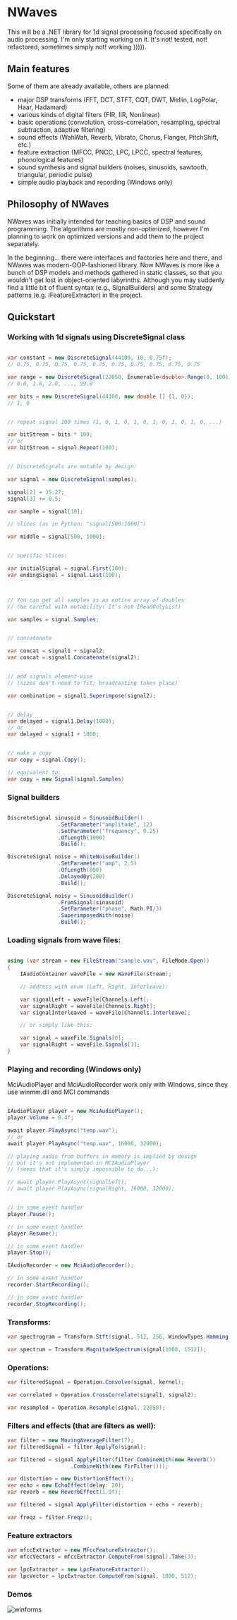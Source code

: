 # NWaves

This will be a .NET library for 1d signal processing focused specifically on audio processing.
I'm only starting working on it. It's not! tested, not! refactored, sometimes simply not! working ))))).

## Main features 

Some of them are already available, others are planned:

- major DSP transforms (FFT, DCT, STFT, CQT, DWT, Mellin, LogPolar, Haar, Hadamard)
- various kinds of digital filters (FIR, IIR, Nonlinear)
- basic operations (convolution, cross-correlation, resampling, spectral subtraction, adaptive filtering)
- sound effects (WahWah, Reverb, Vibrato, Chorus, Flanger, PitchShift, etc.)
- feature extraction (MFCC, PNCC, LPC, LPCC, spectral features, phonological features)
- sound synthesis and signal builders (noises, sinusoids, sawtooth, triangular, periodic pulse)
- simple audio playback and recording (Windows only)

## Philosophy of NWaves

NWaves was initially intended for teaching basics of DSP and sound programming. The algorithms are mostly non-optimized, however I'm planning to work on optimized versions and add them to the project separately.

In the beginning... there were interfaces and factories here and there, and NWaves was modern-OOP-fashioned library. Now NWaves is more like a bunch of DSP models and methods gathered in static classes, so that you wouldn't get lost in object-oriented labyrinths. Although you may suddenly find a little bit of fluent syntax (e.g., SignalBuilders) and some Strategy patterns (e.g. IFeatureExtractor) in the project.

## Quickstart

### Working with 1d signals using DiscreteSignal class

```C#

var constant = new DiscreteSignal(44100, 10, 0.75f);
// 0.75, 0.75, 0.75, 0.75, 0.75, 0.75, 0.75, 0.75, 0.75, 0.75

var range = new DiscreteSignal(22050, Enumerable<double>.Range(0, 100));
// 0.0, 1.0, 2.0, ..., 99.0

var bits = new DiscreteSignal(44100, new double [] {1, 0});
// 1, 0


// repeat signal 100 times (1, 0, 1, 0, 1, 0, 1, 0, 1, 0, 1, 0, ...)

var bitStream = bits * 100;
// or
var bitStream = signal.Repeat(100);


// DiscreteSignals are mutable by design:

var signal = new DiscreteSignal(samples);

signal[2] = 35.27;
signal[3] += 0.5;

var sample = signal[10];

// slices (as in Python: "signal[500:1000]")

var middle = signal[500, 1000];


// specific slices:

var initialSignal = signal.First(100);
var endingSignal = signal.Last(100);



// You can get all samples as an entire array of doubles
// (be careful with mutability! It's not IReadOnlyList)

var samples = signal.Samples;


// concatenate

var concat = signal1 + signal2;
var concat = signal1.Concatenate(signal2);


// add signals element-wise 
// (sizes don't need to fit; broadcasting takes place)

var combination = signal1.Superimpose(signal2);


// delay
var delayed = signal1.Delay(1000);
// or
var delayed = signal1 + 1000;


// make a copy
var copy = signal.Copy();

// equivalent to:
var copy = new Signal(signal.Samples)

```


### Signal builders

```C#

DiscreteSignal sinusoid = SinusoidBuilder()
				.SetParameter("amplitude", 12)
				.SetParameter("frequency", 0.25)
				.OfLength(1000)
				.Build();

DiscreteSignal noise = WhiteNoiseBuilder()
				.SetParameter("amp", 2.5)
				.OfLength(800)
				.DelayedBy(200)
				.Build();

DiscreteSignal noisy = SinusoidBuilder()
				.FromSignal(sinusoid)
				.SetParameter("phase", Math.PI/3)
				.SuperimposedWith(noise)
				.Build();

```


### Loading signals from wave files:

```C#

using (var stream = new FileStream("sample.wav", FileMode.Open))
{
    IAudioContainer waveFile = new WaveFile(stream);

	// address with enum (Left, Right, Interleave):

	var signalLeft = waveFile[Channels.Left];
	var signalRight = waveFile[Channels.Right];
	var signalInterleaved = waveFile[Channels.Interleave];

	// or simply like this:

	var signal = waveFile.Signals[0];
	var signalRight = waveFile.Signals[1];
}

```


### Playing and recording (Windows only)

MciAudioPlayer and MciAudioRecorder work only with Windows, since they use winmm.dll and MCI commands

```C#

IAudioPlayer player = new MciAudioPlayer();
player.Volume = 0.4f;

await player.PlayAsync("temp.wav");
// or
await player.PlayAsync("temp.wav", 16000, 32000);

// playing audio from buffers in memory is implied by design
// but it's not implemented in MCIAudioPlayer
// (seems that it's simply impossible to do...):

// await player.PlayAsync(signalLeft);
// await player.PlayAsync(signalRight, 16000, 32000);


// in some event handler
player.Pause();

// in some event handler
player.Resume();

// in some event handler
player.Stop();

IAudioRecorder = new MciAudioRecorder();

// in some event handler
recorder.StartRecording();

// in some event handler
recorder.StopRecording();

```


### Transforms:

```C#
var spectrogram = Transform.Stft(signal, 512, 256, WindowTypes.Hamming);

var spectrum = Transform.MagnitudeSpectrum(signal[1000, 1512]);
```


### Operations:

```C#
var filteredSignal = Operation.Convolve(signal, kernel);

var correlated = Operation.CrossCorrelate(signal1, signal2);

var resampled = Operation.Resample(signal, 22050);
```


### Filters and effects (that are filters as well):

```C#
var filter = new MovingAverageFilter(7);
var filteredSignal = filter.ApplyTo(signal);

var filtered = signal.ApplyFilter(filter.CombineWith(new Reverb())
					.CombineWith(new FirFilter()));

var distortion = new DistortionEffect();
var echo = new EchoEffect(delay: 20);
var reverb = new ReverbEffect(1.9f);

var filtered = signal.ApplyFilter(distortion + echo + reverb);

var freqz = filter.Freqz();
```


### Feature extractors

```C#
var mfccExtractor = new MfccFeatureExtractor();
var mfccVectors = mfccExtractor.ComputeFrom(signal).Take(3);

var lpcExtractor = new LpcFeatureExtractor();
var lpcVector = lpcExtractor.ComputeFrom(signal, 1000, 512);
```

### Demos

![winforms](https://github.com/ar1st0crat/MusCat/blob/master/screenshots/WinForms.png)